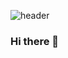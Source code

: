 ![header](https://capsule-render.vercel.app/api?type=waving&color=A9E2F3&height=250&section=header&text=Gwiyeon's%20Github!&fontSize=70)
### Hi there 👋

<!--
**earyear/earyear** is a ✨ _special_ ✨ repository because its `README.md` (this file) appears on your GitHub profile.

Here are some ideas to get you started:

- 🔭 I’m currently working on ...
- 🌱 I’m currently learning ...
- 👯 I’m looking to collaborate on ...
- 🤔 I’m looking for help with ...
- 💬 Ask me about ...
- 📫 How to reach me: ...
- 😄 Pronouns: ...
- ⚡ Fun fact: ...
-->
